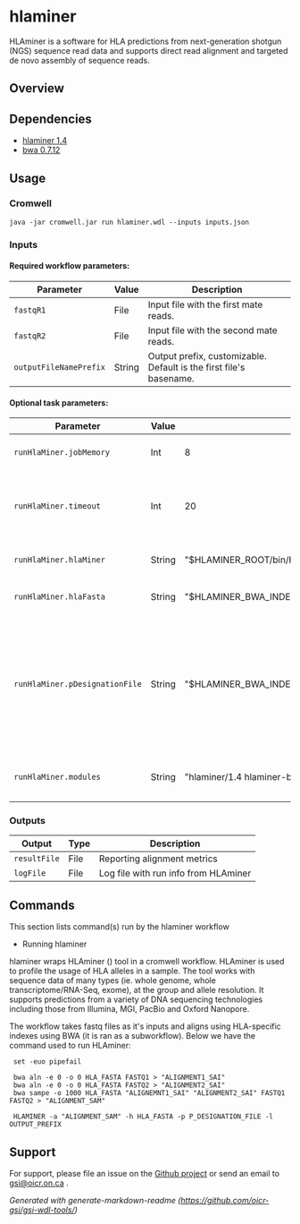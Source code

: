 # hlaminer

HLAminer is a software for HLA predictions from next-generation shotgun (NGS) sequence read data and supports direct read alignment and targeted de novo assembly of sequence reads.

## Overview

## Dependencies

* [hlaminer 1.4](https://github.com/bcgsc/HLAminer/releases/download/v1.4/HLAminer_1-4.tar.gz)
* [bwa 0.7.12](https://github.com/lh3/bwa/archive/0.7.12.tar.gz)


## Usage

### Cromwell
```
java -jar cromwell.jar run hlaminer.wdl --inputs inputs.json
```

### Inputs

#### Required workflow parameters:
Parameter|Value|Description
---|---|---
`fastqR1`|File|Input file with the first mate reads.
`fastqR2`|File| Input file with the second mate reads.
`outputFileNamePrefix`|String|Output prefix, customizable. Default is the first file's basename.


#### Optional task parameters:
Parameter|Value|Default|Description
---|---|---|---
`runHlaMiner.jobMemory`|Int|8|Memory allocated to the task.
`runHlaMiner.timeout`|Int|20|Timeout in hours, needed to override imposed limits.
`runHlaMiner.hlaMiner`|String|"$HLAMINER_ROOT/bin/HLAminer.pl"|Path to the HLAminer.pl script
`runHlaMiner.hlaFasta`|String|"$HLAMINER_BWA_INDEX_ROOT/HLA-I_II_GEN.fasta"|Path to the reference fasta file
`runHlaMiner.pDesignationFile`|String|"$HLAMINER_BWA_INDEX_ROOT/HLAminer_v1.4/database/hla_nom_p.txt"|P-designation file, contains details of all HLA Sequences having the same antigen binding domains
`runHlaMiner.modules`|String|"hlaminer/1.4 hlaminer-bwa-index/0.7.17 bwa/0.7.17"|Names and versions of required modules.


### Outputs

Output | Type | Description
---|---|---
`resultFile`|File|Reporting alignment metrics
`logFile`|File|Log file with run info from HLAminer


## Commands
 This section lists command(s) run by the hlaminer workflow
 
 * Running hlaminer
 
 hlaminer wraps HLAminer () tool in a cromwell workflow. HLAminer is used to profile the usage of HLA alleles in a sample. The tool works with sequence data of many types (ie. whole genome, whole transcriptome/RNA-Seq, exome), at the group and allele resolution. It supports predictions from a variety of DNA sequencing technologies including those from Illumina, MGI, PacBio and Oxford Nanopore.

 The workflow takes fastq files as it's inputs and aligns using HLA-specific indexes using BWA (it is ran as a subworkflow).
 Below we have the command used to run HLAminer:
 
 ```
  set -euo pipefail
 
  bwa aln -e 0 -o 0 HLA_FASTA FASTQ1 > "ALIGNMENT1_SAI"
  bwa aln -e 0 -o 0 HLA_FASTA FASTQ2 > "ALIGNMENT2_SAI"
  bwa sampe -o 1000 HLA_FASTA "ALIGNEMNT1_SAI" "ALIGNMENT2_SAI" FASTQ1 FASTQ2 > "ALIGNMENT_SAM"
  
  HLAMINER -a "ALIGNMENT_SAM" -h HLA_FASTA -p P_DESIGNATION_FILE -l OUTPUT_PREFIX
 ```
 ## Support

For support, please file an issue on the [Github project](https://github.com/oicr-gsi) or send an email to gsi@oicr.on.ca .

_Generated with generate-markdown-readme (https://github.com/oicr-gsi/gsi-wdl-tools/)_
